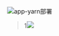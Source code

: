 ![app-yarn部署](C:/Users/LEGION/AppData/Local/Temp/789253ea-38e8-4093-8c87-f87f85090d2a.png)
>1![](C:/Users/LEGION/AppData/Local/Temp/789253ea-38e8-4093-8c87-f87f85090d2a.png)